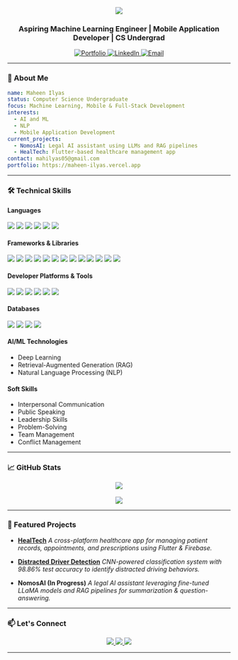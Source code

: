 <p align="center">
  <img src="https://capsule-render.vercel.app/api?text=Hi%20there,%20I'm%20Maheen%20Ilyas!&animation=fadeIn&type=waving&color=0:FFC9E4,100:D5D3FA&fontColor=FFFFFF&height=100"/>
</p>

<h3 align="center">Aspiring Machine Learning Engineer | Mobile Application Developer | CS Undergrad</h3>

<p align="center">
  <a href="https://maheen-ilyas.vercel.app" target="_blank">
    <img src="https://img.shields.io/badge/Portfolio-000000?style=for-the-badge&logo=vercel&logoColor=white" alt="Portfolio"/>
  </a>
  <a href="https://www.linkedin.com/in/maheen-ilyas" target="_blank">
    <img src="https://img.shields.io/badge/LinkedIn-0A66C2?style=for-the-badge&logo=linkedin&logoColor=white" alt="LinkedIn"/>
  </a>
  <a href="mailto:mahilyas05@gmail.com">
    <img src="https://img.shields.io/badge/Email-D14836?style=for-the-badge&logo=gmail&logoColor=white" alt="Email"/>
  </a>
</p>

---

### 🧠 About Me

```yaml
name: Maheen Ilyas
status: Computer Science Undergraduate
focus: Machine Learning, Mobile & Full-Stack Development
interests:
  - AI and ML
  - NLP
  - Mobile Application Development
current_projects:
  - NomosAI: Legal AI assistant using LLMs and RAG pipelines
  - HealTech: Flutter-based healthcare management app
contact: mahilyas05@gmail.com
portfolio: https://maheen-ilyas.vercel.app
```

---

### 🛠️ Technical Skills

#### Languages

<p align="left">
  <img src="https://img.shields.io/badge/C++-00599C?style=for-the-badge&logo=c%2B%2B&logoColor=white"/>
  <img src="https://img.shields.io/badge/Python-FFD43B?style=for-the-badge&logo=python&logoColor=darkgreen"/>
  <img src="https://img.shields.io/badge/Dart-0175C2?style=for-the-badge&logo=dart&logoColor=white"/>
  <img src="https://img.shields.io/badge/JavaScript-F7DF1E?style=for-the-badge&logo=javascript&logoColor=black"/>
  <img src="https://img.shields.io/badge/HTML5-E34F26?style=for-the-badge&logo=html5&logoColor=white"/>
  <img src="https://img.shields.io/badge/CSS3-1572B6?style=for-the-badge&logo=css3&logoColor=white"/>
</p>

#### Frameworks & Libraries

<p align="left">
  <img src="https://img.shields.io/badge/Flutter-02569B?style=for-the-badge&logo=flutter&logoColor=white"/>
  <img src="https://img.shields.io/badge/React-61DAFB?style=for-the-badge&logo=react&logoColor=black"/>
  <img src="https://img.shields.io/badge/Next.js-000000?style=for-the-badge&logo=next.js&logoColor=white"/>
  <img src="https://img.shields.io/badge/FastAPI-009688?style=for-the-badge&logo=fastapi&logoColor=white"/>
  <img src="https://img.shields.io/badge/LangChain-000000?style=for-the-badge&logo=langchain&logoColor=white"/>
  <img src="https://img.shields.io/badge/HuggingFace-FFD21F?style=for-the-badge&logo=huggingface&logoColor=black"/>
  <img src="https://img.shields.io/badge/Pandas-150458?style=for-the-badge&logo=pandas&logoColor=white"/>
  <img src="https://img.shields.io/badge/NumPy-013243?style=for-the-badge&logo=numpy&logoColor=white"/>
  <img src="https://img.shields.io/badge/TensorFlow-FF6F00?style=for-the-badge&logo=tensorflow&logoColor=white"/>
  <img src="https://img.shields.io/badge/PyTorch-EE4C2C?style=for-the-badge&logo=pytorch&logoColor=white"/>
  <img src="https://img.shields.io/badge/Scikit--Learn-F7931E?style=for-the-badge&logo=scikit-learn&logoColor=black"/>
  <img src="https://img.shields.io/badge/Matplotlib-11557C?style=for-the-badge&logo=matplotlib&logoColor=white"/>
  <img src="https://img.shields.io/badge/Seaborn-9AABDD?style=for-the-badge&logo=seaborn&logoColor=black"/>
</p>

#### Developer Platforms & Tools

<p align="left">
  <img src="https://img.shields.io/badge/VS_Code-007ACC?style=for-the-badge&logo=visual-studio-code&logoColor=white"/>
  <img src="https://img.shields.io/badge/Android_Studio-3DDC84?style=for-the-badge&logo=android-studio&logoColor=white"/>
  <img src="https://img.shields.io/badge/Git-F05032?style=for-the-badge&logo=git&logoColor=white"/>
  <img src="https://img.shields.io/badge/GitHub-181717?style=for-the-badge&logo=github&logoColor=white"/>
  <img src="https://img.shields.io/badge/Firebase-FFCA28?style=for-the-badge&logo=firebase&logoColor=black"/>
  <img src="https://img.shields.io/badge/Supabase-3ECF8E?style=for-the-badge&logo=supabase&logoColor=white"/>
</p>

#### Databases

<p align="left">
  <img src="https://img.shields.io/badge/Prisma-2D3748?style=for-the-badge&logo=prisma&logoColor=white"/>
  <img src="https://img.shields.io/badge/PostgreSQL-336791?style=for-the-badge&logo=postgresql&logoColor=white"/>
  <img src="https://img.shields.io/badge/Firebase_Firestore-FFCA28?style=for-the-badge&logo=firebase&logoColor=black"/>
  <img src="https://img.shields.io/badge/ChromaDB-000000?style=for-the-badge&logo=chromadb&logoColor=white"/>
</p>

#### AI/ML Technologies

- Deep Learning
- Retrieval-Augmented Generation (RAG)
- Natural Language Processing (NLP)

#### Soft Skills

- Interpersonal Communication
- Public Speaking
- Leadership Skills
- Problem-Solving
- Team Management
- Conflict Management

---

### 📈 GitHub Stats

<p align="center">
  <img src="https://github-readme-stats.vercel.app/api?username=Maheen-Ilyas&show_icons=true&theme=radical"/>
  <br><br>
  <img src="https://github-readme-stats.vercel.app/api/top-langs/?username=Maheen-Ilyas&layout=compact&theme=radical"/>
</p>

---

### 🌟 Featured Projects

* **[HealTech](https://github.com/Medlia/healtech)**
  *A cross-platform healthcare app for managing patient records, appointments, and prescriptions using Flutter & Firebase.*

* **[Distracted Driver Detection](https://github.com/Maheen-Ilyas/distracted-driver-detection)**
  *CNN-powered classification system with 98.86% test accuracy to identify distracted driving behaviors.*

* **NomosAI (In Progress)**
  *A legal AI assistant leveraging fine-tuned LLaMA models and RAG pipelines for summarization & question-answering.*

---

### 📫 Let's Connect

<p align="center">
  <a href="https://maheen-ilyas.vercel.app" target="_blank">
    <img src="https://img.shields.io/badge/Portfolio-000000?style=for-the-badge&logo=vercel&logoColor=white"/>
  </a>
  <a href="https://www.linkedin.com/in/maheen-ilyas" target="_blank">
    <img src="https://img.shields.io/badge/LinkedIn-0A66C2?style=for-the-badge&logo=linkedin&logoColor=white"/>
  </a>
  <a href="mailto:mahilyas05@gmail.com">
    <img src="https://img.shields.io/badge/Email-D14836?style=for-the-badge&logo=gmail&logoColor=white"/>
  </a>
</p>

---
